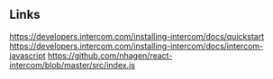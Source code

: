 ## Links

https://developers.intercom.com/installing-intercom/docs/quickstart
https://developers.intercom.com/installing-intercom/docs/intercom-javascript
https://github.com/nhagen/react-intercom/blob/master/src/index.js
